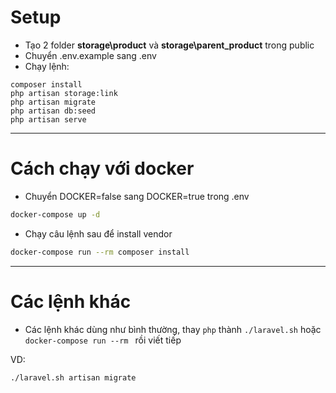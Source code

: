 # Setup
- Tạo 2 folder **storage\product** và **storage\parent_product** trong public
- Chuyển .env.example sang .env
- Chạy lệnh:
```
composer install
php artisan storage:link
php artisan migrate
php artisan db:seed
php artisan serve
```

---

# Cách chạy với docker
- Chuyển DOCKER=false sang DOCKER=true trong .env

```bash
docker-compose up -d
```

- Chạy câu lệnh sau để install vendor

```bash
docker-compose run --rm composer install
```

---

# Các lệnh khác
- Các lệnh khác dùng như bình thường, thay `php` thành `./laravel.sh` hoặc `docker-compose run --rm ` rồi viết tiếp

VD:
```bash
./laravel.sh artisan migrate
```